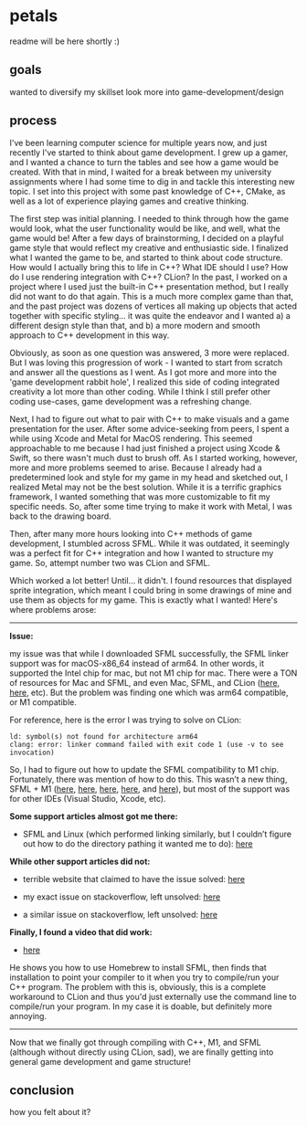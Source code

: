 # petals
readme will be here shortly :)

## goals
wanted to diversify my skillset
look more into game-development/design

## process
I've been learning computer science for multiple years now, and just recently I've started to think about game development. I grew up a gamer, and I wanted a chance to turn the tables and see how a game would be created. With that in mind, I waited for a break between my university assignments where I had some time to dig in and tackle this interesting new topic. I set into this project with some past knowledge of C++, CMake, as well as a lot of experience playing games and creative thinking. 

The first step was initial planning. I needed to think through how the game would look, what the user functionality would be like, and well, what the game would be! After a few days of brainstorming, I decided on a playful game style that would reflect my creative and enthusiastic side. I finalized what I wanted the game to be, and started to think about code structure. How would I actually bring this to life in C++? What IDE should I use? How do I use rendering integration with C++? CLion? In the past, I worked on a project where I used just the built-in C++ presentation method, but I really did not want to do that again. This is a much more complex game than that, and the past project was dozens of vertices all making up objects that acted together with specific styling... it was quite the endeavor and I wanted a) a different design style than that, and b) a more modern and smooth approach to C++ development in this way.

Obviously, as soon as one question was answered, 3 more were replaced. But I was loving this progression of work - I wanted to start from scratch and answer all the questions as I went. As I got more and more into the 'game development rabbit hole', I realized this side of coding integrated creativity a lot more than other coding. While I think I still prefer other coding use-cases, game development was a refreshing change. 

Next, I had to figure out what to pair with C++ to make visuals and a game presentation for the user. After some advice-seeking from peers, I spent a while using Xcode and Metal for MacOS rendering. This seemed approachable to me because I had just finished a project using Xcode & Swift, so there wasn't much dust to brush off. As I started working, however, more and more problems seemed to arise. Because I already had a predetermined look and style for my game in my head and sketched out, I realized Metal may not be the best solution. While it is a terrific graphics framework, I wanted something that was more customizable to fit my specific needs. So, after some time trying to make it work with Metal, I was back to the drawing board. 

Then, after many more hours looking into C++ methods of game development, I stumbled across SFML. While it was outdated, it seemingly was a perfect fit for C++ integration and how I wanted to structure my game. So, attempt number two was CLion and SFML.

Which worked a lot better! Until... it didn't.
I found resources that displayed sprite integration, which meant I could bring in some drawings of mine and use them as objects for my game. This is exactly what I wanted! Here's where problems arose:

---
**Issue:**

  my issue was that while I downloaded SFML successfully, the SFML linker support was for macOS-x86_64 instead of arm64. In other words, it supported the Intel chip for mac, but not M1 chip for mac. There were a TON of resources for Mac and SFML, and even Mac, SFML, and CLion ([here](https://remy-villulles.medium.com/compile-and-install-sfml-2-5-1-on-macos-with-clion-and-cmake-b4e52199db1c), [here](https://giovanni.codes/sfml-2-5-1-setup-on-macos-with-clion/), etc). But the problem was finding one which was arm64 compatible, or M1 compatible.

For reference, here is the error I was trying to solve on CLion: 
```
ld: symbol(s) not found for architecture arm64
clang: error: linker command failed with exit code 1 (use -v to see invocation)
```

  So, I had to figure out how to update the SFML compatibility to M1 chip. Fortunately, there was mention of how to do this. This wasn’t a new thing, SFML   + M1 ([here](https://en.sfml-dev.org/forums/index.php?topic=27867.0), [here](https://en.sfml-dev.org/forums/index.php?topic=27893.0), [here](https://www.reddit.com/r/sfml/comments/wg8upl/does_sfml_work_on_m1_mac_how_should_i_go_about/), [here](https://www.sfml-dev.org/tutorials/2.5/start-osx.php), and [here](https://www.youtube.com/watch?v=kusRtYC-wj4)), but most of the support was for other IDEs (Visual Studio, Xcode, etc). 

  **Some support articles almost got me there:**

  - SFML and Linux (which performed linking similarly, but I couldn’t figure out how to do the directory pathing it wanted me to do): [here](https://www.sfml-dev.org/tutorials/2.5/start-linux.php)

  **While other support articles did not:**

  - terrible website that claimed to have the issue solved: [here](https://www.appsloveworld.com/cplus/100/1151/undefined-symbols-for-architecture-arm64-m1-mac)

  - my exact issue on stackoverflow, left unsolved: [here](https://stackoverflow.com/questions/72837742/how-to-correctly-link-sfml-3-0-0-for-m1-mac-and-clion-via-cmake)

  - a similar issue on stackoverflow, left unsolved: [here](https://stackoverflow.com/questions/74563403/sfml-not-connecting-to-clion)

  **Finally, I found a video that did work:**

  - [here](https://www.youtube.com/watch?v=zjv4aGzFous)

  He shows you how to use Homebrew to install SFML, then finds that installation to point your compiler to it when you try to compile/run your C++ program.
  The problem with this is, obviously, this is a complete workaround to CLion and thus you'd just externally use the command line to compile/run your         program. In my case it is doable, but definitely more annoying. 
  
---

Now that we finally got through compiling with C++, M1, and SFML (although without directly using CLion, sad), we are finally getting into general game development and game structure!




## conclusion
how you felt about it?

